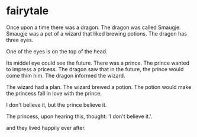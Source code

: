 # fairytale

Once upon a time there was a dragon.
The dragon was called Smaugje.
Smaugje was a pet of a wizard that liked brewing potions.
The dragon has three eyes.

One of the eyes is on the top of the head. 

Its middel eye could see the future.
There was a prince.
The prince wanted to impress a pricess.
The dragon saw that in the future, the prince would come thim him.
The dragon informed the wizard.


The wizard had a plan.
The wizard brewed a potion.
The potion would make the princess fall in love with the prince.

I don't believe it, but the prince believe it.



The princess, upon hearing this, thought: 'I don't believe it.'.

and they lived happily ever after.
